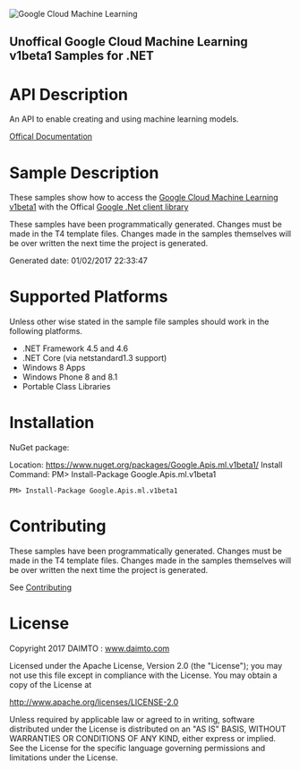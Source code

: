 ﻿![Google Cloud Machine Learning](https://www.gstatic.com/images/branding/product/1x/googleg_32dp.png)

## Unoffical Google Cloud Machine Learning v1beta1 Samples for .NET  ##

API Description
=============

An API to enable creating and using machine learning models.

[Offical Documentation](https://cloud.google.com/ml/)

Sample Description
=============

These samples show how to access the [Google Cloud Machine Learning v1beta1](https://cloud.google.com/ml/) with the Offical [Google .Net client library](https://github.com/google/google-api-dotnet-client)

These samples have been programmatically generated. Changes must be made in the T4 template files. Changes made in the samples themselves will be over written the next time the project is generated.

Generated date: 01/02/2017 22:33:47 

Supported Platforms
=================================

Unless other wise stated in the sample file samples should work in the following platforms.

* .NET Framework 4.5 and 4.6
* .NET Core (via netstandard1.3 support)
* Windows 8 Apps
* Windows Phone 8 and 8.1
* Portable Class Libraries

Installation
=================================

NuGet package:

Location: https://www.nuget.org/packages/Google.Apis.ml.v1beta1/ 
Install Command: PM>  Install-Package Google.Apis.ml.v1beta1

```
PM> Install-Package Google.Apis.ml.v1beta1
```

Contributing
=================================

These samples have been programmatically generated. Changes must be made in the T4 template files. Changes made in the samples themselves will be over written the next time the project is generated.

See [Contributing](CONTRIBUTING.md)

License
=================================

Copyright 2017 DAIMTO :  www.daimto.com

Licensed under the Apache License, Version 2.0 (the "License"); you may not use this file except in compliance with
the License. You may obtain a copy of the License at

http://www.apache.org/licenses/LICENSE-2.0

Unless required by applicable law or agreed to in writing, software distributed under the License is distributed on
an "AS IS" BASIS, WITHOUT WARRANTIES OR CONDITIONS OF ANY KIND, either express or implied. See the License for the
specific language governing permissions and limitations under the License.